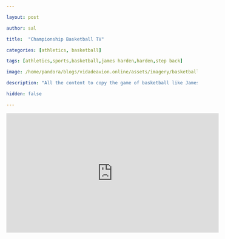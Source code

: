 ```yaml
---

layout: post

author: sal

title:  "Championship Basketball TV"

categories: [athletics, basketball]

tags: [athletics,sports,basketball,james harden,harden,step back]

image: /home/pandora/blogs/vidadeavion.online/assets/imagery/basketball/championship/larryobrian.jpg

description: "All the content to copy the game of basketball like James Harden."

hidden: false

---
```


<iframe width="560" height="315" src="https://www.youtube.com/embed/nKduGl2A1bk?si=0Go0IrA8DTKeIOYM" title="YouTube video player" frameborder="0" allow="accelerometer; autoplay; clipboard-write; encrypted-media; gyroscope; picture-in-picture; web-share" referrerpolicy="strict-origin-when-cross-origin" allowfullscreen></iframe>
